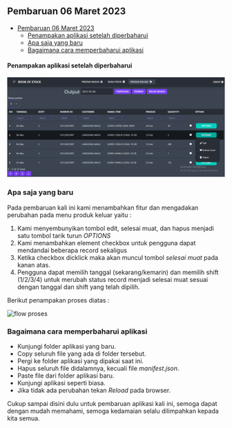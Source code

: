 ## Pembaruan 06 Maret 2023
<!-- omit in toc -->
- [Pembaruan 06 Maret 2023](#pembaruan-06-maret-2023)
    - [Penampakan aplikasi setelah diperbaharui](#penampakan-aplikasi-setelah-diperbaharui)
  - [Apa saja yang baru](#apa-saja-yang-baru)
  - [Bagaimana cara memperbaharui aplikasi](#bagaimana-cara-memperbaharui-aplikasi)

#### Penampakan aplikasi setelah diperbaharui

![New update available](images/update-v2.png)


### Apa saja yang baru
Pada pembaruan kali ini kami menambahkan fitur dan mengadakan perubahan pada menu produk keluar yaitu :

1. Kami menyembunyikan tombol edit, selesai muat, dan hapus menjadi satu tombol tarik turun *OPTIONS*
2. Kami menambahkan element checkbox untuk pengguna dapat mendandai beberapa record sekaligus
3. Ketika checkbox dicklick maka akan muncul tombol *selesai muat* pada kanan atas.
4. Pengguna dapat memilih tanggal (sekarang/kemarin) dan memilih shift (1/2/3/4) untuk merubah status record menjadi selesai muat sesuai dengan tanggal dan shift yang telah dipilih.

Berikut penampakan proses diatas :

![flow proses](images/update-v2-chrome-capture-2023-2-6.gif)

### Bagaimana cara memperbaharui aplikasi
  - Kunjungi folder aplikasi yang baru.
  - Copy seluruh file yang ada di folder tersebut.
  - Pergi ke folder aplikasi yang dipakai saat ini.
  - Hapus seluruh file didalamnya, kecuali file *manifest.json*.
  - Paste file dari folder aplikasi baru.
  - Kunjungi aplikasi seperti biasa.
  - Jika tidak ada perubahan tekan *Reload* pada browser.

Cukup sampai disini dulu untuk pembaruan aplikasi kali ini, semoga dapat dengan mudah memahami, semoga kedamaian selalu dilimpahkan kepada kita semua.

